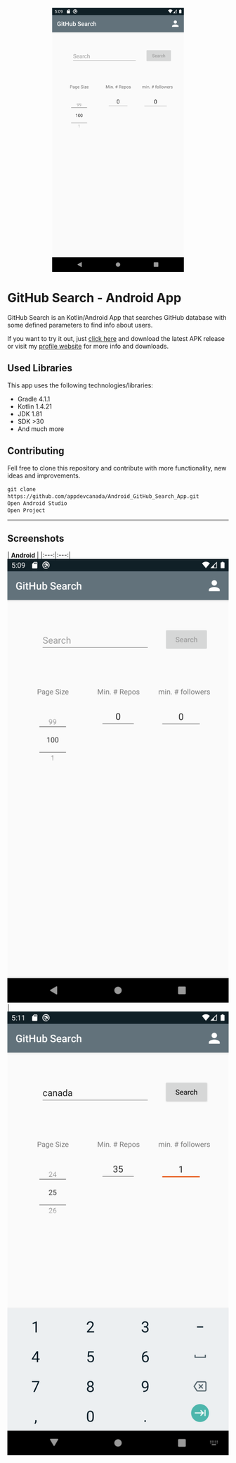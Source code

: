 <p align="center">
  <img src="/screenshots/Screenshot(1).png" width="300px" alt="GitHub Search App" />
</p>

# GitHub Search - Android App
GitHub Search is an Kotlin/Android App that searches GitHub database with some defined parameters to find info about users.

If you want to try it out, just [click here](https://github.com/appdevcanada/Android_GitHub_Search_App/releases) and download the latest APK release or visit my [profile website](https://appdevcanada.github.io/) for more info and downloads.

## Used Libraries

This app uses the following technologies/libraries:

* Gradle 4.1.1
* Kotlin 1.4.21
* JDK 1.81
* SDK >30
* And much more

## Contributing

Fell free to clone this repository and contribute with more functionality, new ideas and improvements.

```shell
git clone https://github.com/appdevcanada/Android_GitHub_Search_App.git
Open Android Studio
Open Project
```
___

## Screenshots

| **Android** |
|:---:|:---:|
![Screenshot 1](./screenshots/Screenshot(1).png "Main Screen") | ![Screenshot 2](./screenshots/Screenshot(2).png "Main Screen")
